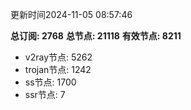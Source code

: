 更新时间2024-11-05 08:57:46

**总订阅: 2768**
**总节点: 21118**
**有效节点: 8211**
- v2ray节点: 5262
- trojan节点: 1242
- ss节点: 1700
- ssr节点: 7
